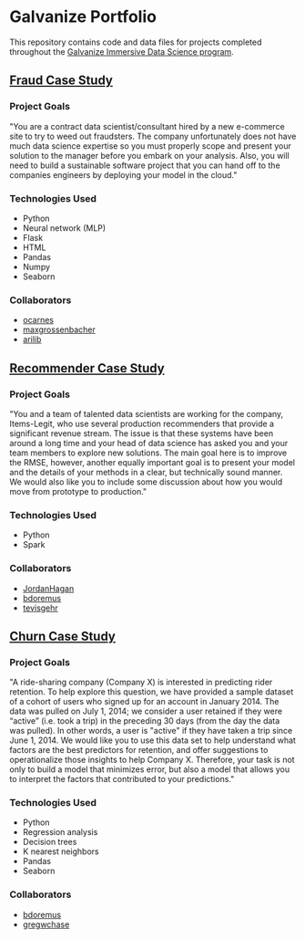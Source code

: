 # Galvanize Portfolio

This repository contains code and data files for projects completed throughout the [Galvanize Immersive Data Science program](https://www.galvanize.com/denver-platte/data-science#outcomes).

## [Fraud Case Study](fraud-case-study/)

### Project Goals

"You are a contract data scientist/consultant hired by a new e-commerce site to try to weed out fraudsters. The company unfortunately does not have much data science expertise so you must properly scope and present your solution to the manager before you embark on your analysis. Also, you will need to build a sustainable software project that you can hand off to the companies engineers by deploying your model in the cloud."

### Technologies Used

* Python
* Neural network (MLP)
* Flask
* HTML
* Pandas
* Numpy
* Seaborn

### Collaborators

* [ocarnes](https://github.com/ocarnes)
* [maxgrossenbacher](https://github.com/maxgrossenbacher)
* [arilib](https://github.com/arilib)

## [Recommender Case Study](recommendation-case-study/)

### Project Goals

"You and a team of talented data scientists are working for the
company, Items-Legit, who use several production recommenders
that provide a significant revenue stream.  The issue is that these
systems have been around a long time and your head of data science has
asked you and your team members to explore new solutions. The main goal here is to improve the RMSE, however, another equally
important goal is to present your model and the details of your
methods in a clear, but technically sound manner. We would also like you to include some discussion about how you would move from prototype to production."

### Technologies Used

* Python
* Spark

### Collaborators

* [JordanHagan](https://github.com/JordanHagan)
* [bdoremus](https://github.com/bdoremus)
* [tevisgehr](https://github.com/tevisgehr)

## [Churn Case Study](churn-case-study/)

### Project Goals

"A ride-sharing company (Company X) is interested in predicting rider retention. To help explore this question, we have provided a sample dataset of a cohort of users who signed up for an account in January 2014. The data was pulled on July 1, 2014; we consider a user retained if they were “active” (i.e. took a trip) in the preceding 30 days (from the day the data was pulled). In other words, a user is "active" if they have taken a trip since June 1, 2014. We would like you to use this data set to help understand what factors are the best predictors for retention, and offer suggestions to operationalize those insights to help Company X. Therefore, your task is not only to build a model that minimizes error, but also a model that allows you to interpret the factors that contributed to your predictions."

### Technologies Used

* Python
* Regression analysis
* Decision trees
* K nearest neighbors
* Pandas
* Seaborn

### Collaborators

* [bdoremus](https://github.com/bdoremus)
* [gregwchase](https://github.com/gregwchase)
